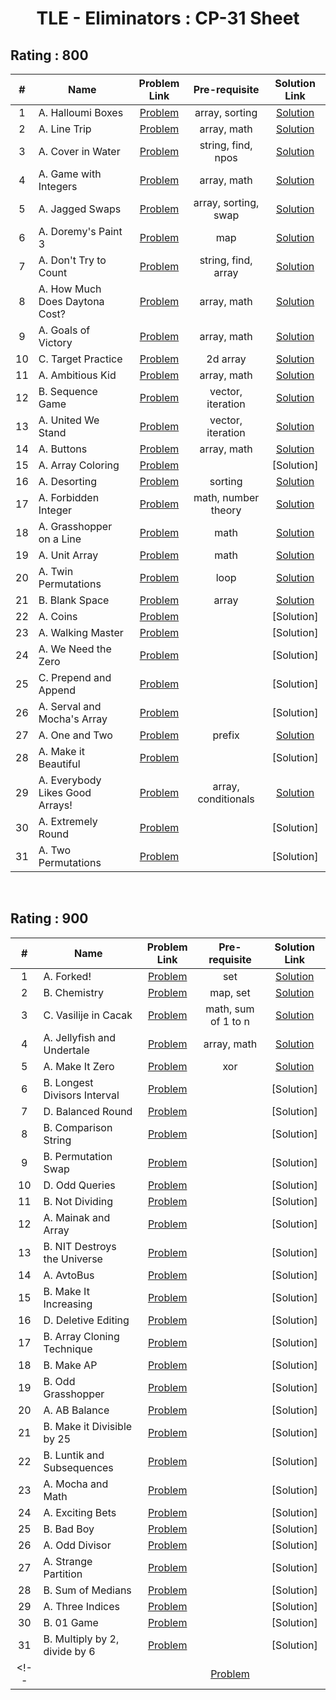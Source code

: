 <h1 align="center"> TLE - Eliminators : CP-31 Sheet </h1>

<h2>Rating : 800 </h2>

| # |    Name      |    Problem Link       |     Pre-requisite      |  Solution Link         |
|:-:|--------------|:---------------------:|:----------------------:|:----------------------:|
| 1 | A. Halloumi Boxes | [Problem](https://codeforces.com/problemset/problem/1903/A) | array, sorting | [Solution](https://codeforces.com/contest/1903/submission/309324954) | 
| 2 | A. Line Trip | [Problem](https://codeforces.com/problemset/problem/1901/A) | array, math | [Solution](https://codeforces.com/contest/1901/submission/309326920) | 
| 3 | A. Cover in Water | [Problem](https://codeforces.com/problemset/problem/1900/A) | string, find, npos | [Solution](https://codeforces.com/contest/1900/submission/311010200) |
| 4 | A. Game with Integers | [Problem](https://codeforces.com/problemset/problem/1899/A) | array, math | [Solution](https://codeforces.com/contest/1899/submission/309567977) |
| 5 | A. Jagged Swaps | [Problem](https://codeforces.com/problemset/problem/1896/A) | array, sorting, swap | [Solution](https://codeforces.com/contest/1896/submission/309568319) |
| 6 | A. Doremy's Paint 3 | [Problem](https://codeforces.com/problemset/problem/1890/A) | map | [Solution](https://codeforces.com/contest/1890/submission/316396237) |
| 7 | A. Don't Try to Count | [Problem](https://codeforces.com/problemset/problem/1881/A) | string, find, array | [Solution](https://codeforces.com/contest/1881/submission/311109814) |
| 8 | A. How Much Does Daytona Cost? | [Problem](https://codeforces.com/problemset/problem/1878/A) | array, math | [Solution](https://codeforces.com/contest/1878/submission/311299190) |
| 9 | A. Goals of Victory | [Problem](https://codeforces.com/problemset/problem/1877/A) | array, math | [Solution](https://codeforces.com/contest/1877/submission/311440576) |
| 10 | C. Target Practice | [Problem](https://codeforces.com/problemset/problem/1873/C) | 2d array | [Solution](https://codeforces.com/contest/1873/submission/311573915) |
| 11 | A. Ambitious Kid | [Problem](https://codeforces.com/problemset/problem/1866/A) | array, math | [Solution](https://codeforces.com/contest/1866/submission/311632811) |
| 12 | B. Sequence Game | [Problem](https://codeforces.com/problemset/problem/1862/B) | vector, iteration | [Solution](https://codeforces.com/contest/1862/submission/312173869) |
| 13 | A. United We Stand | [Problem](https://codeforces.com/problemset/problem/1859/A) | vector, iteration | [Solution](https://codeforces.com/contest/1859/submission/312812492) |
| 14 | A. Buttons | [Problem](https://codeforces.com/problemset/problem/1858/A) | array, math | [Solution](https://codeforces.com/contest/1858/submission/311782939) |
| 15 | A. Array Coloring | [Problem](https://codeforces.com/problemset/problem/1857/A) |  | [Solution] |
| 16 | A. Desorting | [Problem](https://codeforces.com/problemset/problem/1853/A) | sorting | [Solution](https://codeforces.com/contest/1845/submission/314926999) |
| 17 | A. Forbidden Integer | [Problem](https://codeforces.com/problemset/problem/1845/A) | math, number theory | [Solution](https://codeforces.com/contest/1845/submission/314926999) |
| 18 | A. Grasshopper on a Line | [Problem](https://codeforces.com/problemset/problem/1837/A) | math | [Solution](https://codeforces.com/contest/1837/submission/315047183) |
| 19 | A. Unit Array | [Problem](https://codeforces.com/problemset/problem/1834/A) | math | [Solution](https://codeforces.com/contest/1834/submission/315047373) |
| 20 | A. Twin Permutations | [Problem](https://codeforces.com/problemset/problem/1831/A) | loop | [Solution](https://codeforces.com/contest/1831/submission/315217425) |
| 21 | B. Blank Space | [Problem](https://codeforces.com/problemset/problem/1829/B) | array | [Solution](https://codeforces.com/contest/1829/submission/315602156)|
| 22 | A. Coins | [Problem](https://codeforces.com/problemset/problem/1814/A) |  | [Solution] |
| 23 | A. Walking Master | [Problem](https://codeforces.com/problemset/problem/1806/A) |  | [Solution] |
| 24 | A. We Need the Zero | [Problem](https://codeforces.com/problemset/problem/1805/A) |  | [Solution] |
| 25 | C. Prepend and Append | [Problem](https://codeforces.com/problemset/problem/1791/C) |  | [Solution] |
| 26 | A. Serval and Mocha's Array | [Problem](https://codeforces.com/problemset/problem/1789/A) |  | [Solution] |
| 27 | A. One and Two | [Problem](https://codeforces.com/problemset/problem/1788/A) | prefix | [Solution](https://codeforces.com/contest/1788/submission/317451156) |
| 28 | A. Make it Beautiful | [Problem](https://codeforces.com/problemset/problem/1783/A) |  | [Solution] |
| 29 | A. Everybody Likes Good Arrays! | [Problem](https://codeforces.com/problemset/problem/1777/A) | array, conditionals | [Solution](https://codeforces.com/contest/1777/submission/318866415) |
| 30 | A. Extremely Round | [Problem](https://codeforces.com/problemset/problem/1766/A) |  | [Solution] |
| 31 | A. Two Permutations | [Problem](https://codeforces.com/problemset/problem/1761/A) |  | [Solution] |

<br>

<h2>Rating : 900 </h2>

| # |    Name      |    Problem Link       |     Pre-requisite      |  Solution Link         |
|:-:|--------------|:---------------------:|:----------------------:|:----------------------:|
| 1 | A. Forked!  | [Problem](https://codeforces.com/problemset/problem/1904/A) | set | [Solution](https://codeforces.com/contest/1904/submission/318154838) |
| 2 | B. Chemistry | [Problem](https://codeforces.com/problemset/problem/1883/B) | map, set | [Solution](https://codeforces.com/contest/1883/submission/318134559) |
| 3 | C. Vasilije in Cacak | [Problem](https://codeforces.com/problemset/problem/1878/C) | math, sum of 1 to n | [Solution](https://codeforces.com/contest/1878/submission/318156746) |
| 4 | A. Jellyfish and Undertale | [Problem](https://codeforces.com/problemset/problem/1875/A) | array, math | [Solution](https://codeforces.com/contest/1875/submission/318158107) |
| 5 | A. Make It Zero | [Problem](https://codeforces.com/problemset/problem/1869/A) | xor | [Solution](https://codeforces.com/contest/1869/submission/318360121) |
| 6 | B. Longest Divisors Interval | [Problem](https://codeforces.com/problemset/problem/1855/B) |  | [Solution] |
| 7 | D. Balanced Round | [Problem](https://codeforces.com/problemset/problem/1850/D) |  | [Solution] |
| 8 | B. Comparison String | [Problem](https://codeforces.com/problemset/problem/1837/B) |  | [Solution] |
| 9 | B. Permutation Swap | [Problem](https://codeforces.com/problemset/problem/1828/B) |  | [Solution] |
| 10 | D. Odd Queries | [Problem](https://codeforces.com/problemset/problem/1807/D) |  | [Solution] |
| 11 | B. Not Dividing | [Problem](https://codeforces.com/problemset/problem/1794/B) |  | [Solution] |
| 12 | A. Mainak and Array | [Problem](https://codeforces.com/problemset/problem/1726/A) |  | [Solution] |
| 13 | B. NIT Destroys the Universe | [Problem](https://codeforces.com/problemset/problem/1696/B) |  | [Solution] |
| 14 | A. AvtoBus | [Problem](https://codeforces.com/problemset/problem/1679/A) |  | [Solution] |
| 15 | B. Make It Increasing | [Problem](https://codeforces.com/problemset/problem/1675/B) |  | [Solution] |
| 16 | D. Deletive Editing | [Problem](https://codeforces.com/problemset/problem/1666/D) |  | [Solution] |
| 17 | B. Array Cloning Technique | [Problem](https://codeforces.com/problemset/problem/1665/B) |  | [Solution] |
| 18 | B. Make AP | [Problem](https://codeforces.com/problemset/problem/1624/B) |  | [Solution] |
| 19 | B. Odd Grasshopper | [Problem](https://codeforces.com/problemset/problem/1607/B) |  | [Solution] |
| 20 | A. AB Balance | [Problem](https://codeforces.com/problemset/problem/1606/A) |  | [Solution]|
| 21 | B. Make it Divisible by 25 | [Problem](https://codeforces.com/problemset/problem/1593/B) |  | [Solution] |
| 22 | B. Luntik and Subsequences | [Problem](https://codeforces.com/problemset/problem/1582/B) |  | [Solution] |
| 23 | A. Mocha and Math | [Problem](https://codeforces.com/problemset/problem/1559/A) |  | [Solution] |
| 24 | A. Exciting Bets | [Problem](https://codeforces.com/problemset/problem/1543/A) |  | [Solution] |
| 25 | B. Bad Boy | [Problem](https://codeforces.com/problemset/problem/1537/B) |  | [Solution] |
| 26 | A. Odd Divisor | [Problem](https://codeforces.com/problemset/problem/1475/A) |  | [Solution]|
| 27 | A. Strange Partition | [Problem](https://codeforces.com/problemset/problem/1471/A) |  | [Solution] |
| 28 | B. Sum of Medians | [Problem](https://codeforces.com/problemset/problem/1440/B) |  | [Solution] |
| 29 | A. Three Indices | [Problem](https://codeforces.com/problemset/problem/1380/A) |  | [Solution] |
| 30 | B. 01 Game | [Problem](https://codeforces.com/problemset/problem/1373/B) |  | [Solution]|
| 31 | B. Multiply by 2, divide by 6 | [Problem](https://codeforces.com/problemset/problem/1374/B) |  | [Solution] |
<!-- |  |  | [Problem](a)|   | [Solution](a) |  -->